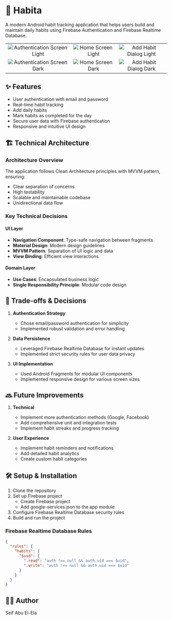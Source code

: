 # 🌱 Habita

A modern Android habit tracking application that helps users build and maintain daily habits using Firebase Authentication and Firebase Realtime Database.

<table style="width: 100%; text-align: center; table-layout: fixed;">
  <tr>
    <td>
      <img src="https://github.com/user-attachments/assets/a153d865-8a96-41f3-a2aa-1ec93e66db93" alt="Authentication Screen Light"><br>
    </td>
    <td>
      <img src="https://github.com/user-attachments/assets/62cffcda-2395-4cfe-bf06-f4e2382a23b2" alt="Home Screen Light"><br>
    </td>
    <td>
      <img src="https://github.com/user-attachments/assets/32b48c07-a948-42b7-b820-a48387939a2f" alt="Add Habit Dialog Light"><br>
    </td>
  </tr>
  <tr>
    <td>
      <img src="https://github.com/user-attachments/assets/c5e8e6fc-3bb7-4b37-a002-4b17d285afd4" alt="Authentication Screen Dark"><br>
    </td>
    <td>
      <img src="https://github.com/user-attachments/assets/bde79b88-630c-4109-b250-33a9469cd283" alt="Home Screen Dark"><br>
    </td>
    <td>
      <img src="https://github.com/user-attachments/assets/04f243d7-f38f-4fd2-aab3-5204449fbf56" alt="Add Habit Dialog Dark"><br>
    </td>
  </tr>
</table>

## ✨ Features

- User authentication with email and password
- Real-time habit tracking
- Add daily habits
- Mark habits as completed for the day
- Secure user data with Firebase authentication
- Responsive and intuitive UI design

## 🏗️ Technical Architecture

### Architecture Overview

The application follows Clean Architecture principles with MVVM pattern, ensuring:

- Clear separation of concerns
- High testability
- Scalable and maintainable codebase
- Unidirectional data flow

### Key Technical Decisions

#### UI Layer

- **Navigation Component**: Type-safe navigation between fragments
- **Material Design**: Modern design guidelines
- **MVVM Pattern**: Separation of UI logic and data
- **View Binding**: Efficient view interactions

#### Domain Layer

- **Use Cases**: Encapsulated business logic
- **Single Responsibility Principle**: Modular code design

## 🔄 Trade-offs & Decisions

1. **Authentication Strategy**
   - Chose email/password authentication for simplicity
   - Implemented robust validation and error handling

2. **Data Persistence**
   - Leveraged Firebase Realtime Database for instant updates
   - Implemented strict security rules for user data privacy

3. **UI Implementation**
   - Used Android Fragments for modular UI components
   - Implemented responsive design for various screen sizes

## 🔜 Future Improvements

1. **Technical**
   - Implement more authentication methods (Google, Facebook)
   - Add comprehensive unit and integration tests
   - Implement habit streaks and progress tracking

2. **User Experience**
   - Implement habit reminders and notifications
   - Add detailed habit analytics
   - Create custom habit categories

## 🛠️ Setup & Installation

1. Clone the repository
2. Set up Firebase project
   - Create Firebase project
   - Add google-services.json to the app module
3. Configure Firebase Realtime Database security rules
4. Build and run the project

### Firebase Realtime Database Rules

```json
{
  "rules": {
    "habits": {
      "$uid": {
        ".read": "auth !== null && auth.uid === $uid",
        ".write": "auth !== null && auth.uid === $uid"
      }
    }
  }
}
```

## 👨‍💻 Author

Seif Abu El-Ela
